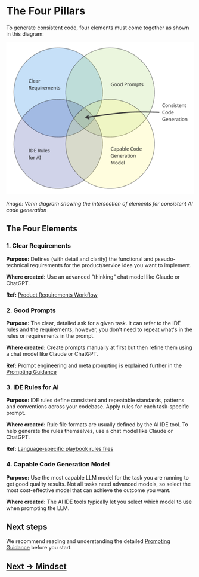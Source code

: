 # The Four Pillars

To generate consistent code, four elements must come together as shown in this diagram:

![](attachments/venn-diagram-consistent-code.png)

*Image: Venn diagram showing the intersection of elements for consistent AI code generation*

## The Four Elements

### 1. Clear Requirements

**Purpose:** Defines (with detail and clarity) the functional and pseudo-technical requirements for the product/service idea you want to implement.

**Where created:** Use an advanced "thinking" chat model like Claude or ChatGPT.

**Ref:** [Product Requirements Workflow](../feature-development/product-requirements.md)

### 2. Good Prompts

**Purpose:** The clear, detailed ask for a given task. It can refer to the IDE rules and the requirements, however, you don't need to repeat what's in the rules or requirements in the prompt.

**Where created:** Create prompts manually at first but then refine them using a chat model like Claude or ChatGPT.

**Ref:** Prompt engineering and meta prompting is explained further in the [Prompting Guidance](../appendix/prompt-library/prompting-guidance.md)

### 3. IDE Rules for AI

**Purpose:** IDE rules define consistent and repeatable standards, patterns and conventions across your codebase. Apply rules for each task-specific prompt.

**Where created:** Rule file formats are usually defined by the AI IDE tool. To help generate the rules themselves, use a chat model like Claude or ChatGPT.

**Ref**: [Language-specific playbook rules files](../appendix/language-specific)

### 4. Capable Code Generation Model

**Purpose:** Use the most capable LLM model for the task you are running to get good quality results. Not all tasks need advanced models, so select the most cost-effective model that can achieve the outcome you want.

**Where created:** The AI IDE tools typically let you select which model to use when prompting the LLM.

## Next steps

We recommend reading and understanding the detailed [Prompting Guidance](../appendix/prompt-library/prompting-guidance.md) before you start.

## [Next -> Mindset](ai-working-mindset.md)